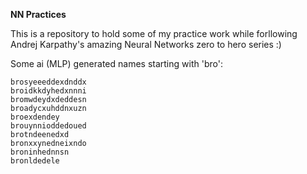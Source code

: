 **NN Practices**

This is a repository to hold some of my practice work while forllowing Andrej Karpathy's amazing Neural Networks zero to hero series :)

Some ai (MLP) generated names starting with 'bro':
```
brosyeeeddexdnddx
broidkkdyhedxnnni
bromwdeydxdeddesn
broadycxuhddnxuzn
broexdendey
brouynnioddedoued
brotndeenedxd
bronxxynedneixndo
broninhednnsn
bronldedele
```
